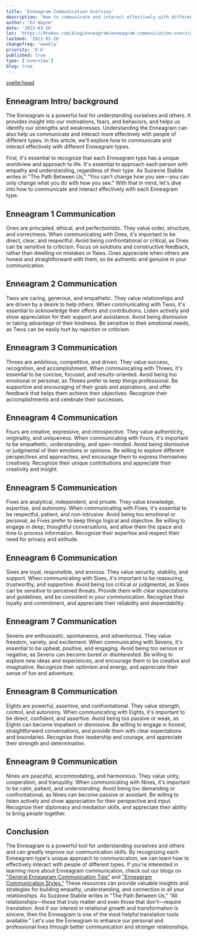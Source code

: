 ```yaml
---
title: 'Enneagram Communication Overview'
description: 'How to communicate and interact effectively with different Enneagram types'
author: 'DJ Wayne'
date: '2023-03-26'
loc: 'https://9takes.com/blog/enneagram/enneagram-communication-overview'
lastmod: '2023-03-26'
changefreq: 'weekly'
priority: '0.6'
published: true
type: ['overview']
blog: true
---
```


<svelte:head>

  <!-- <meta property="og:image" content="" /> -->
  <link rel="canonical" href="https://9takes.com/blog/enneagram/enneagram-communication-overview">
</svelte:head>

## Enneagram Intro/ background

The Enneagram is a powerful tool for understanding ourselves and others. It provides insight into our motivations, fears, and behaviors, and helps us identify our strengths and weaknesses. Understanding the Enneagram can also help us communicate and interact more effectively with people of different types. In this article, we'll explore how to communicate and interact effectively with different Enneagram types.

First, it's essential to recognize that each Enneagram type has a unique worldview and approach to life. It's essential to approach each person with empathy and understanding, regardless of their type. As Suzanne Stabile writes in "The Path Between Us," "You can't change how you see—you can only change what you do with how you see." With that in mind, let's dive into how to communicate and interact effectively with each Enneagram type.

## Enneagram 1 Communication

Ones are principled, ethical, and perfectionistic. They value order, structure, and correctness. When communicating with Ones, it's important to be direct, clear, and respectful. Avoid being confrontational or critical, as Ones can be sensitive to criticism. Focus on solutions and constructive feedback, rather than dwelling on mistakes or flaws. Ones appreciate when others are honest and straightforward with them, so be authentic and genuine in your communication.

## Enneagram 2 Communication

Twos are caring, generous, and empathetic. They value relationships and are driven by a desire to help others. When communicating with Twos, it's essential to acknowledge their efforts and contributions. Listen actively and show appreciation for their support and assistance. Avoid being dismissive or taking advantage of their kindness. Be sensitive to their emotional needs, as Twos can be easily hurt by rejection or criticism.

## Enneagram 3 Communication

Threes are ambitious, competitive, and driven. They value success, recognition, and accomplishment. When communicating with Threes, it's essential to be concise, focused, and results-oriented. Avoid being too emotional or personal, as Threes prefer to keep things professional. Be supportive and encouraging of their goals and aspirations, and offer feedback that helps them achieve their objectives. Recognize their accomplishments and celebrate their successes.

## Enneagram 4 Communication

Fours are creative, expressive, and introspective. They value authenticity, originality, and uniqueness. When communicating with Fours, it's important to be empathetic, understanding, and open-minded. Avoid being dismissive or judgmental of their emotions or opinions. Be willing to explore different perspectives and approaches, and encourage them to express themselves creatively. Recognize their unique contributions and appreciate their creativity and insight.

## Enneagram 5 Communication

Fives are analytical, independent, and private. They value knowledge, expertise, and autonomy. When communicating with Fives, it's essential to be respectful, patient, and non-intrusive. Avoid being too emotional or personal, as Fives prefer to keep things logical and objective. Be willing to engage in deep, thoughtful conversations, and allow them the space and time to process information. Recognize their expertise and respect their need for privacy and solitude.

## Enneagram 6 Communication

Sixes are loyal, responsible, and anxious. They value security, stability, and support. When communicating with Sixes, it's important to be reassuring, trustworthy, and supportive. Avoid being too critical or judgmental, as Sixes can be sensitive to perceived threats. Provide them with clear expectations and guidelines, and be consistent in your communication. Recognize their loyalty and commitment, and appreciate their reliability and dependability.

## Enneagram 7 Communication

Sevens are enthusiastic, spontaneous, and adventurous. They value freedom, variety, and excitement. When communicating with Sevens, it's essential to be upbeat, positive, and engaging. Avoid being too serious or negative, as Sevens can become bored or disinterested. Be willing to explore new ideas and experiences, and encourage them to be creative and imaginative. Recognize their optimism and energy, and appreciate their sense of fun and adventure.

## Enneagram 8 Communication

Eights are powerful, assertive, and confrontational. They value strength, control, and autonomy. When communicating with Eights, it's important to be direct, confident, and assertive. Avoid being too passive or weak, as Eights can become impatient or dismissive. Be willing to engage in honest, straightforward conversations, and provide them with clear expectations and boundaries. Recognize their leadership and courage, and appreciate their strength and determination.

## Enneagram 9 Communication

Nines are peaceful, accommodating, and harmonious. They value unity, cooperation, and tranquility. When communicating with Nines, it's important to be calm, patient, and understanding. Avoid being too demanding or confrontational, as Nines can become passive or avoidant. Be willing to listen actively and show appreciation for their perspective and input. Recognize their diplomacy and mediation skills, and appreciate their ability to bring people together.

## Conclusion

The Enneagram is a powerful tool for understanding ourselves and others and can greatly improve our communication skills. By recognizing each Enneagram type's unique approach to communication, we can learn how to effectively interact with people of different types. If you're interested in learning more about Enneagram communication, check out our blogs on <a href="enneagram-communication-tips" >"General Enneagram Communication Tips"</a> and <a href="enneagram-communication-styles" >"Enneagram Communication Styles."</a> These resources can provide valuable insights and strategies for building empathy, understanding, and connection in all your relationships. As Suzanne Stabile writes in "The Path Between Us," "All relationships—those that truly matter and even those that don't—require translation. And if our interest in relational growth and transformation is sincere, then the Enneagram is one of the most helpful translation tools available." Let's use the Enneagram to enhance our personal and professional lives through better communication and stronger relationships.

<div>
<script type="application/ld+json">{
  "@graph": [
    {
      "@type": "http://schema.org/Article",
      "http://schema.org/articleBody": "The Enneagram is a powerful tool for understanding ourselves and others. It provides insight into our motivations, fears, and behaviors, and helps us identify our strengths and weaknesses. Understanding the Enneagram can also help us communicate and interact more effectively with people of different types. In this article, we'll explore how to communicate and interact effectively with different Enneagram types. First, it's essential to recognize that each Enneagram type has a unique worldview and approach to life. It's essential to approach each person with empathy and understanding, regardless of their type. As Suzanne Stabile writes in 'The Path Between Us,'' 'You can't change how you see—you can only change what you do with how you see.' With that in mind, let's dive into how to communicate and interact effectively with each Enneagram type.",
      "http://schema.org/author": {
        "@type": "http://schema.org/Person",
        "http://schema.org/name": "DJ Wayne"
      },
      "http://schema.org/dateModified": {
        "@type": "http://schema.org/Date",
        "@value": "2023-03-26"
      },
      "http://schema.org/datePublished": {
        "@type": "http://schema.org/Date",
        "@value": "2023-03-25"
      },
      "http://schema.org/description": "Learn how to effectively communicate and interact with different Enneagram types. This article provides valuable insights and strategies for building empathy, understanding, and connection in all your relationships.",
      "http://schema.org/headline": "How to communicate and interact effectively with different Enneagram types",
      "http://schema.org/mainEntityOfPage": {
        "@type": "http://schema.org/WebPage",
        "http://schema.org/url": {
          "@id": "https://9takes.com/blog/enneagram/communication-overview"
        }
      },
      "http://schema.org/publisher": {
        "@type": "http://schema.org/Organization",
        "http://schema.org/logo": {
          "@type": "http://schema.org/ImageObject",
          "http://schema.org/url": {
            "@id": "https://9takes.com/darkRubix.png"
          }
        },
        "http://schema.org/name": "9Takes"
      }
    },
    {
      "@type": "http://schema.org/Person",
      "http://schema.org/jobTitle": "Author",
      "http://schema.org/name": "Suzanne Stabile",
      "http://schema.org/sameAs": [
        {
          "@id": "https://www.instagram.com/suzannestabile/"
        },
        {
          "@id": "https://twitter.com/SuzanneStabile"
        }
      ],
      "http://schema.org/url": {
        "@id": "https://suzannestabile.com/"
      }
    }
  ]
}
</script>

</div>
